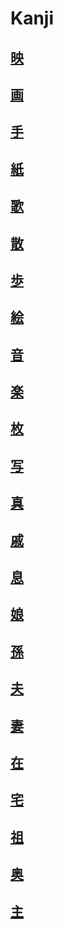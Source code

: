 # Kanji
## [映](../../Kanji/kanji-dict/映.md)
## [画](../../Kanji/kanji-dict/画.md)
## [手](../../Kanji/kanji-dict/手.md)
## [紙](../../Kanji/kanji-dict/紙.md)
## [歌](../../Vocabulary/歌.md)
## [散](../../Kanji/temp-kanji/散.md)
## [歩](../../Kanji/kanji-dict/歩.md)
## [絵](../../Vocabulary/絵.md)
## [音](../../Kanji/kanji-dict/音.md)
## [楽](../../Vocabulary/楽.md)
## [枚](../../Vocabulary/枚.md)
## [写](../../Kanji/kanji-dict/写.md)
## [真](../../Kanji/kanji-dict/真.md)
## [戚](../../Kanji/temp-kanji/戚.md)
## [息](../../Kanji/kanji-dict/息.md)
## [娘](../../Kanji/kanji-dict/娘.md)
## [孫](../../Kanji/temp-kanji/孫.md)
## [夫](../../Kanji/kanji-dict/夫.md)
## [妻](../../Kanji/kanji-dict/妻.md)
## [在](../../Kanji/temp-kanji/在.md)
## [宅](../../Kanji/temp-kanji/宅.md)
## [祖](../../Kanji/temp-kanji/祖.md)
## [奥](../../Kanji/temp-kanji/奥.md)
## [主](../../Kanji/kanji-dict/主.md)